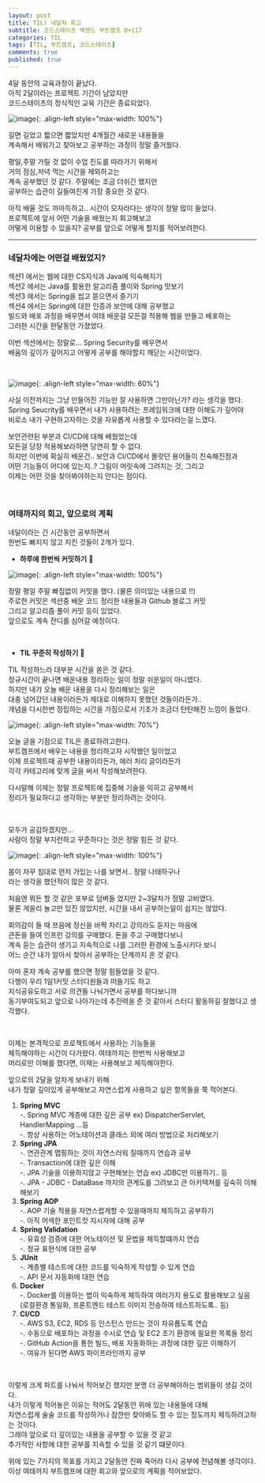 ```yaml
---
layout: post
title: TIL) 네달차 회고
subtitle: 코드스테이츠 백엔드 부트캠프 D+117
categories: TIL
tags: [TIL, 부트캠프, 코드스테이츠]
comments: true
published: true
---
```


4달 동안의 교육과정이 끝났다.   
아직 2달이라는 프로젝트 기간이 남았지만  
코드스테이츠의 정식적인 교육 기간은 종료되었다.  

![image](https://lh3.googleusercontent.com/u/0/drive-viewer/AFDK6gMPl-U5WSVnl2X_QlCFUFldb2dx62RGh-lw8AoRL2iVdE009mPfIjWddWnl9JK--dj78_kgJ-GdjDTkk40rN2z6SM7UMg=w3024-h1614){: .align-left style="max-width: 100%"}

길면 길었고 짧으면 짧았지만 4개월간 새로운 내용들을  
계속해서 배워가고 찾아보고 공부하는 과정이 정말 즐거웠다.  

평일,주말 가릴 것 없이 수업 진도를 따라가기 위해서  
거의 점심,저녁 먹는 시간을 제외하고는  
계속 공부했던 것 같다. 주말에는 조금 더쉬긴 했지만  
공부하는 습관이 길들여진게 가장 중요한 것 같다.  

아직 배울 것도 까마득하고.. 시간이 모자라다는 생각이 정말 많이 들었다.   
프로젝트에 앞서 어떤 기술을 배웠는지 회고해보고  
어떻게 이용할 수 있을지? 공부를 앞으로 어떻게 할지를 적어보려한다.  


---  

### 네달차에는 어떤걸 배웠었지?  

섹션1 에서는 웹에 대한 CS지식과 Java에 익숙해지기  
섹션2 에서는 Java를 활용한 알고리즘 풀이와 Spring 맛보기  
섹션3 에서는 Spring을 씹고 뜯으면서 즐기기  
섹션4 에서는 Spring에 대한 인증과 보안에 대해 공부했고  
빌드와 배포 과정을 배우면서 여태 배운걸 모든걸 적용해 웹을 만들고 배포하는  
그러한 시간을 한달동안 가졌었다.  


이번 섹션에서는 정말로... Spring Security를 배우면서  
배움의 깊이가 깊어지고 어떻게 공부를 해야할지 깨닫는 시간이었다.  

<br/>

![image](https://lh3.googleusercontent.com/u/0/drive-viewer/AFDK6gMb-GiTXNgFjwEFGssz9apOx8arCoSKe-OLIvTZ8FApzMK52-lE-5lXWb9LnJatBaqnGYRBIop7J17uy-uFoOOFVkuuDQ=w3024-h1614){: .align-left style="max-width: 60%"}


사실 이전까지는 그냥 만들어진 기능만 잘 사용하면 그만아닌가? 라는 생각을 했다.   
Spring Seucrity를 배우면서 내가 사용하려는 프레임워크에 대한 이해도가 깊어야  
비로소 내가 구현하고자하는 것을 자유롭게 사용할 수 있다라는걸 느꼈다.  

보안관련된 부분과 CI/CD에 대해 배웠었는데  
모든걸 당장 적용해보라하면 당연히 할 수 없다.  
하지만 이번에 확실히 배운건.. 보안과 CI/CD에서 몰랏던 용어들이 친숙해진점과  
어떤 기능들이 어디에 있는지..? 그림이 머릿속에 그려지는 것, 그리고  
이제는 어떤 것을 찾아봐야하는지 안다는 점이다.  

<br/>

### 여태까지의 회고, 앞으로의 계획

네달이라는 긴 시간동안 공부하면서  
한번도 빠지지 않고 지킨 것들이 2개가 있다.  


* **하루에 한번씩 커밋하기** 🌱

![image](https://lh3.googleusercontent.com/u/0/drive-viewer/AFDK6gMZ4F4mz3R-zJl8c9FppemfvEnqseVjc7mmB0bGlDHpZjio9pwt_lZVQJr1PM5BBMTdRiwOt_jIBXqYRUno7OIEZXpbCQ=w3024-h1728){: .align-left style="max-width: 100%"}

정말 평일 주말 빠짐없이 커밋을 했다. (물론 의미있는 내용으로 !!)   
주로한 커밋은 섹션중 배운 코드 정리한 내용들과 Github 블로그 커밋  
그리고 알고리즘 풀이 커밋 등이 있었다.  
앞으로도 계속 잔디를 심어갈 예정이다.  

<br/>


* **TIL 꾸준히 작성하기** 📖

TIL 작성하느라 대부분 시간을 쏟은 것 같다.  
정규시간이 끝나면 배운내용 정리하는 일이 정말 쉬운일이 아니였다.  
하지만 내가 오늘 배운 내용을 다시 정리해보는 일은  
대충 넘어갔던 내용이라든가 제대로 이해하지 못했던 것들이라든가..  
개념을 다시한번 정립하는 시간을 가짐으로서 기초가 조금더 탄탄해진 느낌이 들었다.

![image](https://lh3.googleusercontent.com/u/0/drive-viewer/AFDK6gNO2ubkWSA2QpXYZeuEW9qjrZow1SA61qggtuXAJsTN7eOZYUryE0HZJSPt1VTDrtCWB9yYUw92K7w9x4_j6vIr_RpWvA=w3024-h1728){: .align-left style="max-width: 70%"}



오늘 글을 기점으로 TIL은 종료하려고한다.  
부트캠프에서 배우는 내용을 정리하고자 시작했던 일이었고  
이제 프로젝트때 공부한 내용이라든가, 에러 처리 글이라든가  
각각 카테고리에 맞게 글을 써서 작성해보려한다.  

다시말해 이제는 정말 프로젝트에 집중해 기술을 익히고 공부해서  
정리가 필요하다고 생각하는 부분만 정리하려는 것이다.  

<br/>  

모두가 공감하겠지만...  
사람이 정말 부지런하고 꾸준하다는 것은 정말 힘든 것 같다.  

![image](https://lh3.googleusercontent.com/u/0/drive-viewer/AFDK6gOP9T1JWo1M3EWlE2ddf1M5nv446f916LELnYwnbL7L23TGpLExKsbBfp9uNkCTKh2WhQdLOXpEg0dKWmj2Y-hOXOH1MA=w3024-h1728){: .align-left style="max-width: 100%"}

몸이 자꾸 침대로 먼저 가있는 나를 보면서.. 정말 나태하구나  
라는 생각을 했던적이 많은 것 같다.  

처음엔 뭐든 할 것 같은 포부로 덤벼들 었지만 2~3달차가 정말 고비였다.  
물론 게을리 놀고만 있진 않았지만, 시간을 내서 공부하는일이 쉽지는 않았다.  

회의감이 들 때 쯔음에 정신을 바짝 차리고 강의라도 듣자는 마음에  
큰돈을 들여 인프런 강의를 구매했다. 돈을 주고 구매했다보니  
계속 듣는 습관이 생기고 지속적으로 나를 그러한 환경에 노출시키다 보니  
어느 순간 내가 알아서 찾아서 공부하는 단계까지 온 것 같다.  

아마 혼자 계속 공부를 했으면 정말 힘들었을 것 같다.  
다행이 우리 1일1커밋 스터디원들과 떠들기도 하고  
지식공유도하고 서로 의견들 나눠가면서 공부를 하다보니까  
동기부여도되고 앞으로 나아가는데 추진력을 준 것 같아서 스터디 활동하길 잘했다고 생각했다.  


<br/>

이제는 본격적으로 프로젝트에서 사용하는 기능들을  
체득해야하는 시간이 다가왔다. 여태까지는 한번씩 사용해보고   
머리로만 이해를 했다면, 이제는 사용해보고 체득해야한다.  

앞으로의 2달을 알차게 보내기 위해  
내가 정말 깊이있게 공부해보고 자연스럽게 사용하고 싶은 항목들을 쭉 적어본다.

1. **Spring MVC**  
-. Spring MVC 계층에 대한 깊은 공부 ex) DispatcherServlet, HandlerMapping ...등  
-. 항상 사용하는 어노테이션과 클래스 외에 여러 방법으로 처리해보기
2. **Spring JPA**  
-. 연관관계 맵핑하는 것이 자연스러워 질때까지 연습과 공부  
-. Transaction에 대한 깊은 이해  
-. JPA 기술을 이용하지않고 구현해보는 연습 ex) JDBC만 이용하기.. 등    
-. JPA - JDBC - DataBase 까지의 관계도를 그려보고 큰 아키텍쳐를 깊숙히 이해해보기  
3. **Spring AOP**  
-. AOP 기술 적용을 자연스럽게할 수 있을때까지 체득하고 공부하기  
-. 아직 어색한 포인트컷 지시자에 대해 공부  
4. **Spring Validation**  
-. 유효성 검증에 대한 어노테이션 및 문법을 체득할떄까지 연습  
-. 정규 표현식에 대한 공부
5. **JUnit**  
-. 계층별 테스트에 대한 코드를 익숙하게 작성할 수 있게 연습  
-. API 문서 자동화에 대한 연습
6. **Docker**  
-. Docker를 이용하는 법이 익숙하게 체득하여 여러가지 용도로 활용해보고 싶음  
   (로컬환경 통일화, 프론트엔드 테스트 이미지 전송하여 테스트하도록.. 등)
7. **CI/CD**  
-. AWS S3, EC2, RDS 등 인스턴스 만드는 것이 자유롭도록 연습  
-. 수동으로 배포하는 과정을 수시로 연습 및 EC2 초기 환경에 필요한 목록들 정리  
-. GitHub Action을 통한 빌드, 배포 자동화하는 과정에 대한 깊은 이해하기  
-. 여유가 된다면 AWS 파이프라인까지 공부

<br/>

이렇게 크게 파트를 나눠서 적어보긴 했지만 분명 더 공부해야하는 범위들이 생길 것이다.    
내가 이렇게 적어놓은 이유는 적어도 2달동안 위에 있는 내용들에 대해  
자연스럽게 술술 코드를 작성하거나 잠깐만 찾아봐도 할 수 있는 정도까지 체득하려고하는 것이다.  
그래야 앞으로 더 깊이있는 내용을 공부할 수 있을 것 같고  
추가적인 사항에 대한 공부를 지속할 수 있을 것 같기 떄문이다.  

위에 있는 7가지의 목표를 가지고 2달동안 진짜 죽어라 다시 공부에 전념해볼 생각이다.  
이상 여태까지 부트캠프에 대한 회고와 앞으로의 계획을 적어보았다.




<br/>  

